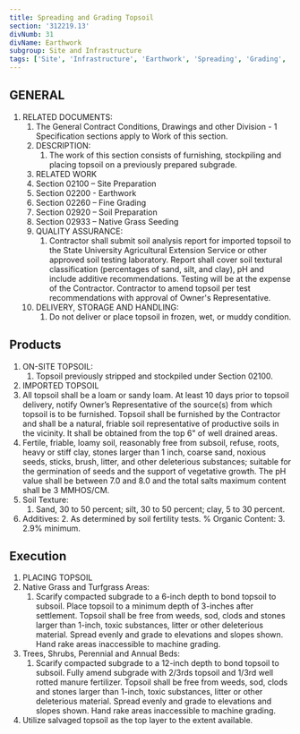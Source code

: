 ```yaml
---
title: Spreading and Grading Topsoil
section: '312219.13'
divNumb: 31
divName: Earthwork
subgroup: Site and Infrastructure
tags: ['Site', 'Infrastructure', 'Earthwork', 'Spreading', 'Grading', 'Topsoil']
---
```


## GENERAL

1. RELATED DOCUMENTS:
   1. The General Contract Conditions, Drawings and other Division - 1 Specification sections apply to Work of this section.
   1. DESCRIPTION:
      1. The work of this section consists of furnishing, stockpiling and placing topsoil on a previously prepared subgrade.
   1. RELATED WORK
   1. Section 02100 – Site Preparation
   1. Section 02200 - Earthwork
   1. Section 02260 – Fine Grading
   1. Section 02920 – Soil Preparation
   1. Section 02933 – Native Grass Seeding
   1. QUALITY ASSURANCE:
      1. Contractor shall submit soil analysis report for imported topsoil to the State University Agricultural Extension Service or other approved soil testing laboratory. Report shall cover soil textural classification (percentages of sand, silt, and clay), pH and include additive recommendations. Testing will be at the expense of the Contractor. Contractor to amend topsoil per test recommendations with approval of Owner's Representative.
   1. DELIVERY, STORAGE AND HANDLING:
      1. Do not deliver or place topsoil in frozen, wet, or muddy condition.

## Products

1.  ON-SITE TOPSOIL:
    1. Topsoil previously stripped and stockpiled under Section 02100.
2.  IMPORTED TOPSOIL
3.  All topsoil shall be a loam or sandy loam. At least 10 days prior to topsoil delivery, notify Owner’s Representative of the source(s) from which topsoil is to be furnished. Topsoil shall be furnished by the Contractor and shall be a natural, friable soil representative of productive soils in the vicinity. It shall be obtained from the top 6" of well drained areas.
4.  Fertile, friable, loamy soil, reasonably free from subsoil, refuse, roots, heavy or stiff clay, stones larger than 1 inch, coarse sand, noxious seeds, sticks, brush, litter, and other deleterious substances; suitable for the germination of seeds and the support of vegetative growth. The pH value shall be between 7.0 and 8.0 and the total salts maximum content shall be 3 MMHOS/CM.
5.  Soil Texture:
    1. Sand, 30 to 50 percent; silt, 30 to 50 percent; clay, 5 to 30 percent.
6.  Additives: 2. As determined by soil fertility tests. % Organic Content: 3. 2.9% minimum.

## Execution

1.  PLACING TOPSOIL
1.  Native Grass and Turfgrass Areas:
    1. Scarify compacted subgrade to a 6-inch depth to bond topsoil to subsoil. Place topsoil to a minimum depth of 3-inches after settlement. Topsoil shall be free from weeds, sod, clods and stones larger than 1-inch, toxic substances, litter or other deleterious material. Spread evenly and grade to elevations and slopes shown. Hand rake areas inaccessible to machine grading.
1.  Trees, Shrubs, Perennial and Annual Beds:
    1. Scarify compacted subgrade to a 12-inch depth to bond topsoil to subsoil. Fully amend subgrade with 2/3rds topsoil and 1/3rd well rotted manure fertilizer. Topsoil shall be free from weeds, sod, clods and stones larger than 1-inch, toxic substances, litter or other deleterious material. Spread evenly and grade to elevations and slopes shown. Hand rake areas inaccessible to machine grading.
1.  Utilize salvaged topsoil as the top layer to the extent available.
